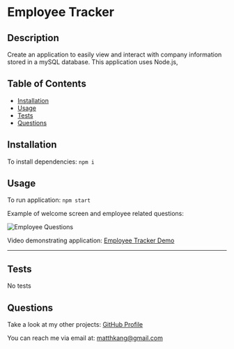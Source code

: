 # Employee Tracker

## Description

Create an application to easily view and interact with company information stored in a mySQL database.
This application uses Node.js, 

## Table of Contents

- [Installation](#installation)
- [Usage](#usage)
- [Tests](#tests)
- [Questions](#questions)

## Installation

To install dependencies:
```npm i```

## Usage

To run application:
```npm start```

Example of welcome screen and employee related questions:

![Employee Questions](images/employee-questions.png)

Video demonstrating application: [Employee Tracker Demo](https://drive.google.com/file/d/1qmagufIJbqilTrqF9cmspx_ASAhua3DU/view?usp=sharing)

---

## Tests

No tests

## Questions

Take a look at my other projects: [GitHub Profile](https://github.com/matthkang)

You can reach me via email at: [matthkang@gmail.com](mailto:matthkang@gmail.com)
